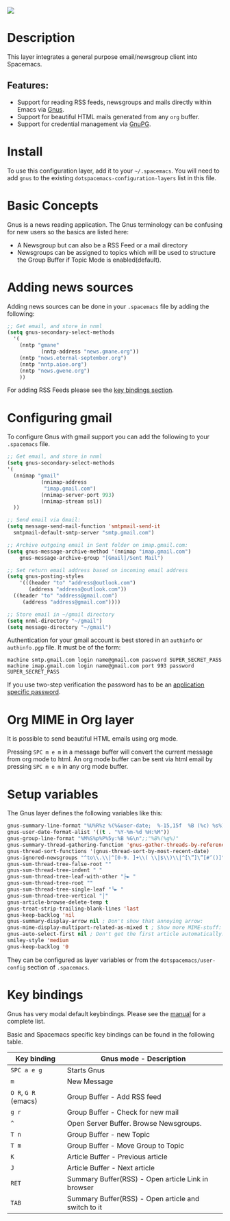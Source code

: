 ![](img/gnus.gif)

Description
===========

This layer integrates a general purpose email/newsgroup client into
Spacemacs.

Features:
---------

-   Support for reading RSS feeds, newsgroups and mails directly within
    Emacs via [Gnus](http://www.gnus.org/).
-   Support for beautiful HTML mails generated from any `org` buffer.
-   Support for credential management via [GnuPG](https://gnupg.org/).

Install
=======

To use this configuration layer, add it to your `~/.spacemacs`. You will
need to add `gnus` to the existing `dotspacemacs-configuration-layers`
list in this file.

Basic Concepts
==============

Gnus is a news reading application. The Gnus terminology can be
confusing for new users so the basics are listed here:

-   A Newsgroup but can also be a RSS Feed or a mail directory
-   Newsgroups can be assigned to topics which will be used to structure
    the Group Buffer if Topic Mode is enabled(default).

Adding news sources
===================

Adding news sources can be done in your `.spacemacs` file by adding the
following:

``` commonlisp
;; Get email, and store in nnml
(setq gnus-secondary-select-methods
  '(
    (nntp "gmane"
           (nntp-address "news.gmane.org"))
    (nntp "news.eternal-september.org")
    (nntp "nntp.aioe.org")
    (nntp "news.gwene.org")
    ))
```

For adding RSS Feeds please see the [key bindings
section](#key-bindings).

Configuring gmail
=================

To configure Gnus with gmail support you can add the following to your
`.spacemacs` file.

``` commonlisp
;; Get email, and store in nnml
(setq gnus-secondary-select-methods
'(
  (nnimap "gmail"
           (nnimap-address
            "imap.gmail.com")
           (nnimap-server-port 993)
           (nnimap-stream ssl))
  ))

;; Send email via Gmail:
(setq message-send-mail-function 'smtpmail-send-it
  smtpmail-default-smtp-server "smtp.gmail.com")

;; Archive outgoing email in Sent folder on imap.gmail.com:
(setq gnus-message-archive-method '(nnimap "imap.gmail.com")
    gnus-message-archive-group "[Gmail]/Sent Mail")

;; Set return email address based on incoming email address
(setq gnus-posting-styles
    '(((header "to" "address@outlook.com")
       (address "address@outlook.com"))
  ((header "to" "address@gmail.com")
     (address "address@gmail.com"))))

;; Store email in ~/gmail directory
(setq nnml-directory "~/gmail")
(setq message-directory "~/gmail")
```

Authentication for your gmail account is best stored in an `authinfo` or
`authinfo.pgp` file. It must be of the form:

``` example
machine smtp.gmail.com login name@gmail.com password SUPER_SECRET_PASS
machine imap.gmail.com login name@gmail.com port 993 password SUPER_SECRET_PASS
```

If you use two-step verification the password has to be an [application
specific
password](https://support.google.com/accounts/answer/185833?hl=en).

Org MIME in Org layer
=====================

It is possible to send beautiful HTML emails using org mode.

Pressing `SPC m e m` in a message buffer will convert the current
message from org mode to html. An org mode buffer can be sent via html
email by pressing `SPC m e m` in any org mode buffer.

Setup variables
===============

The Gnus layer defines the following variables like this:

``` commonlisp
gnus-summary-line-format "%U%R%z %(%&user-date;  %-15,15f  %B (%c) %s%)\n"
gnus-user-date-format-alist '((t . "%Y-%m-%d %H:%M"))
gnus-group-line-format "%M%S%p%P%5y:%B %G\n";;"%B%(%g%)"
gnus-summary-thread-gathering-function 'gnus-gather-threads-by-references
gnus-thread-sort-functions '(gnus-thread-sort-by-most-recent-date)
gnus-ignored-newsgroups "^to\\.\\|^[0-9. ]+\\( \\|$\\)\\|^[\”]\”[#’()]"
gnus-sum-thread-tree-false-root ""
gnus-sum-thread-tree-indent " "
gnus-sum-thread-tree-leaf-with-other "├► "
gnus-sum-thread-tree-root ""
gnus-sum-thread-tree-single-leaf "╰► "
gnus-sum-thread-tree-vertical "│"
gnus-article-browse-delete-temp t
gnus-treat-strip-trailing-blank-lines 'last
gnus-keep-backlog 'nil
gnus-summary-display-arrow nil ; Don't show that annoying arrow:
gnus-mime-display-multipart-related-as-mixed t ; Show more MIME-stuff:
gnus-auto-select-first nil ; Don't get the first article automatically:
smiley-style 'medium
gnus-keep-backlog '0
```

They can be configured as layer variables or from the
`dotspacemacs/user-config` section of `.spacemacs`.

Key bindings
============

Gnus has very modal default keybindings. Please see the
[manual](http://www.gnus.org/manual.html) for a complete list.

Basic and Spacemacs specific key bindings can be found in the following
table.

| Key binding          | Gnus mode - Description                             |
|----------------------|-----------------------------------------------------|
| `SPC a e g`          | Starts Gnus                                         |
| `m`                  | New Message                                         |
| `O R`, `G R` (emacs) | Group Buffer - Add RSS feed                         |
| `g r`                | Group Buffer - Check for new mail                   |
| `^`                  | Open Server Buffer. Browse Newsgroups.              |
| `T n`                | Group Buffer - new Topic                            |
| `T m`                | Group Buffer - Move Group to Topic                  |
| `K`                  | Article Buffer - Previous article                   |
| `J`                  | Article Buffer - Next article                       |
| `RET`                | Summary Buffer(RSS) - Open article Link in browser  |
| `TAB`                | Summary Buffer(RSS) - Open article and switch to it |

